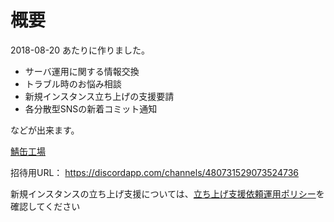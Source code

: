 <!-- TITLE: Discordサーバ -->
<!-- SUBTITLE: Discordサーバ「鯖缶工場」についてです -->

# 概要

2018-08-20 あたりに作りました。

* サーバ運用に関する情報交換
* トラブル時のお悩み相談
* 新規インスタンス立ち上げの支援要請
* 各分散型SNSの新着コミット通知

などが出来ます。

[鯖缶工場](https://discordapp.com/channels/480731529073524736)

招待用URL：
https://discordapp.com/channels/480731529073524736

新規インスタンスの立ち上げ支援については、[立ち上げ支援依頼運用ポリシー](/discord/support-policy)を確認してください